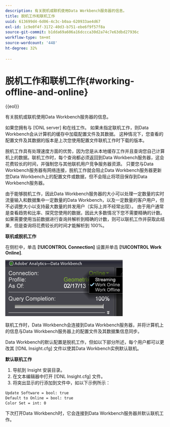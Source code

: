 ```yaml
---
description: 有关脱机或联机使用Data Workbench服务器的信息。
title: 脱机工作和联机工作
uuid: 613699d4-6d06-4c3c-b0aa-620933ae4d67
exl-id: 1c9e0f4f-3172-40d3-b751-ebe6f9f57f8a
source-git-commit: b1dda69a606a16dccca30d2a74c7e63dbd27936c
workflow-type: tm+mt
source-wordcount: '448'
ht-degree: 32%

---
```


# 脱机工作和联机工作{#working-offline-and-online}

{{eol}}

有关脱机或联机使用Data Workbench服务器的信息。

如果您拥有与 [!DNL server] 和在线工作。 如果未指定联机工作，则Data Workbench会从计算机的缓存中加载配置文件及其数据。 这种情况下，您查看的配置文件及其数据的版本是上次您使用配置文件联机工作时下载的版本。

脱机工作具有处理速度方面的优势，因为您是从本地缓存工作并且查询您自己计算机上的数据。联机工作时，每个查询都必须返回到Data Workbench服务器，这会花费较长的时间，并强制您与其他联机用户竞争服务器资源。 只要您与Data Workbench服务器有网络连接，脱机工作就会阻止Data Workbench服务器更新您Data Workbench上的配置文件或数据，但不会阻止将项目保存到Data Workbench服务器。

由于能够脱机工作，因此Data Workbench服务器的大小可以处理一定数量的实时流量输入和数据集中一定数量的Data Workbench，以及一定数量的客户用户，但不必调整大小以支持最大数量的并发用户（实际上并不经常出现）。 由于用户通常是查看趋势和比率、探究您使用的数据，因此大多数情况下您不需要精确的计数。如果需要使用当前数据进行查询并解析到精确的计数，则可以联机工作并获取此结果，但是查询将花费较长的时间才能解析到 100%。

**联机或脱机工作**

在侧栏中，单击 **[!UICONTROL Connection]** 设置并单击 **[!UICONTROL Work Online]**.

![](assets/sidebar_work_online.png)

联机工作时，Data Workbench会连接到Data Workbench服务器，并将计算机上的信息与Data Workbench服务器上的配置文件及其数据集信息同步。

Data Workbench的默认配置是脱机工作，但如以下部分所述，每个用户都可以更改其 [!DNL Insight.cfg] 文件以使其Data Workbench实例默认联机。

**默认联机工作**

1. 导航到 Insight 安装目录。
1. 在文本编辑器中打开 [!DNL Insight.cfg] 文件。
1. 将突出显示的行添加到文件中，如以下示例所示：

```
Update Software = bool: true
Default to Online = bool: true
Color Set = int: 0
```

下次打开Data Workbench时，它会连接到Data Workbench服务器并默认联机工作。
